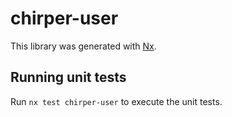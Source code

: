 # chirper-user

This library was generated with [Nx](https://nx.dev).

## Running unit tests

Run `nx test chirper-user` to execute the unit tests.
